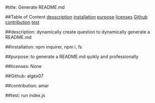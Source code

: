 
 

  #title:
  Generate README.md

  ##Table of Content
  [desscription](##description)
  [installation](##installation)
  [purpose](##purpose)
  [licenses](##licenses)
  [Github](##Github)
  [contribution](##contribution)
  [test](##test)

  ##description:
  dynamically create question to dynamically generate a README.md
 
  ##installation:
  npm inquirer, npm i, fs

  ##purpose:
  to generate a README.md quikly and professionally

  ##licenses:
  None

  ##Github:
  algex07

  ##contribution:
  amar

  ##test:
  run index.js
 

  


  

